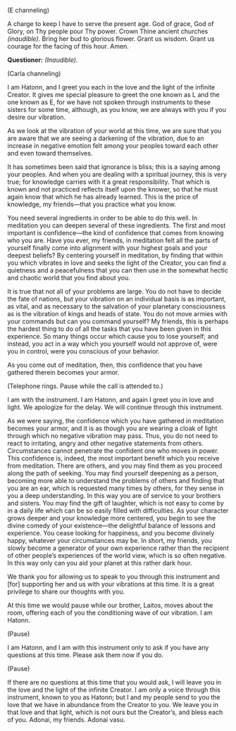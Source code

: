 <p class="channel-type">(E channeling)</p>
<p>A charge to keep I have to serve the present age. God of grace, God of Glory, on Thy people pour Thy power. Crown Thine ancient churches <em>(inaudible)</em>. Bring her bud to glorious flower. Grant us wisdom. Grant us courage for the facing of this hour. Amen.</p>
<p><strong>Questioner:</strong> <em>(Inaudible)</em>.</p>
<p class="channel-type">(Carla channeling)</p>
<p>I am Hatonn, and I greet you each in the love and the light of the infinite Creator. It gives me special pleasure to greet the one known as L and the one known as E, for we have not spoken through instruments to these sisters for some time, although, as you know, we are always with you if you desire our vibration.</p>
<p>As we look at the vibration of your world at this time, we are sure that you are aware that we are seeing a darkening of the vibration, due to an increase in negative emotion felt among your peoples toward each other and even toward themselves.</p>
<p>It has sometimes been said that ignorance is bliss; this is a saying among your peoples. And when you are dealing with a spiritual journey, this is very true; for knowledge carries with it a great responsibility. That which is known and not practiced reflects itself upon the knower, so that he must again know that which he has already learned. This is the price of knowledge, my friends—that you practice what you know.</p>
<p>You need several ingredients in order to be able to do this well. In meditation you can deepen several of these ingredients. The first and most important is confidence—the kind of confidence that comes from knowing who you are. Have you ever, my friends, in meditation felt all the parts of yourself finally come into alignment with your highest goals and your deepest beliefs? By centering yourself in meditation, by finding that within you which vibrates in love and seeks the light of the Creator, you can find a quietness and a peacefulness that you can then use in the somewhat hectic and chaotic world that you find about you.</p>
<p>It is true that not all of your problems are large. You do not have to decide the fate of nations, but your vibration on an individual basis is as important, as vital, and as necessary to the salvation of your planetary consciousness as is the vibration of kings and heads of state. You do not move armies with your commands but can you command yourself? My friends, this is perhaps the hardest thing to do of all the tasks that you have been given in this experience. So many things occur which cause you to lose yourself; and instead, you act in a way which you yourself would not approve of, were you in control, were you conscious of your behavior.</p>
<p>As you come out of meditation, then, this confidence that you have gathered therein becomes your armor.</p>
<p class="comment">(Telephone rings. Pause while the call is attended to.)</p>
<p>I am with the instrument. I am Hatonn, and again I greet you in love and light. We apologize for the delay. We will continue through this instrument.</p>
<p>As we were saying, the confidence which you have gathered in meditation becomes your armor, and it is as though you are wearing a cloak of light through which no negative vibration may pass. Thus, you do not need to react to irritating, angry and other negative statements from others. Circumstances cannot penetrate the confident one who moves in power. This confidence is, indeed, the most important benefit which you receive from meditation. There are others, and you may find them as you proceed along the path of seeking. You may find yourself deepening as a person, becoming more able to understand the problems of others and finding that you are an ear, which is requested many times by others, for they sense in you a deep understanding. In this way you are of service to your brothers and sisters. You may find the gift of laughter, which is not easy to come by in a daily life which can be so easily filled with difficulties. As your character grows deeper and your knowledge more centered, you begin to see the divine comedy of your existence—the delightful balance of lessons and experience. You cease looking for happiness, and you become divinely happy, whatever your circumstances may be. In short, my friends, you slowly become a generator of your own experience rather than the recipient of other people’s experiences of the world view, which is so often negative. In this way only can you aid your planet at this rather dark hour.</p>
<p>We thank you for allowing us to speak to you through this instrument and [for] supporting her and us with your vibrations at this time. It is a great privilege to share our thoughts with you.</p>
<p>At this time we would pause while our brother, Laitos, moves about the room, offering each of you the conditioning wave of our vibration. I am Hatonn.</p>
<p class="comment">(Pause)</p>
<p>I am Hatonn, and I am with this instrument only to ask if you have any questions at this time. Please ask them now if you do.</p>
<p class="comment">(Pause)</p>
<p>If there are no questions at this time that you would ask, I will leave you in the love and the light of the infinite Creator. I am only a voice through this instrument, known to you as Hatonn; but I and my people send to you the love that we have in abundance from the Creator to you. We leave you in that love and that light, which is not ours but the Creator’s, and bless each of you. Adonai, my friends. Adonai vasu.</p>